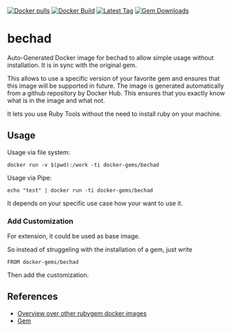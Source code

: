 [![Docker pulls](https://img.shields.io/docker/pulls/rubygem/bechad.svg)](https://hub.docker.com/r/rubygem/bechad/)
[![Docker Build](https://img.shields.io/docker/automated/rubygem/bechad.svg)](https://hub.docker.com/r/rubygem/bechad/)
[![Latest Tag](https://img.shields.io/github/tag/docker-rubygem/bechad.svg)](https://hub.docker.com/r/rubygem/bechad/)
[![Gem Downloads](https://img.shields.io/gem/dt/bechad.svg)](https://rubygems.org/gems/bechad/)
# bechad

Auto-Generated Docker image for bechad to allow simple usage without installation.
It is in sync with the original gem.

This allows to use a specific version of your favorite gem and ensures that this image will be supported in future.
The image is generated automatically from a github repository by Docker Hub.
This ensures that you exactly know what is in the image and what not.

It lets you use Ruby Tools without the need to install ruby on your machine.

## Usage

Usage via file system:

`docker run -v $(pwd):/work -ti docker-gems/bechad`

Usage via Pipe:

`echo "test" | docker run -ti docker-gems/bechad`

It depends on your specific use case how your want to use it.

### Add Customization

For extension, it could be used as base image.

So instead of struggeling with the installation of a gem, just write

`FROM docker-gems/bechad`

Then add the customization.

## References

 - [Overview over other rubygem docker images](https://github.com/thinkbot/docker-rubygem)
 - [Gem](https://rubygems.org/gems/bechad/)
